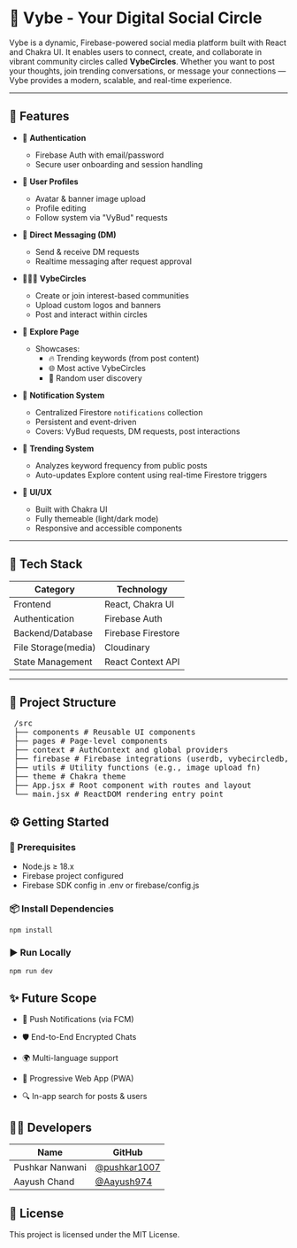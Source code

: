 # 📱 Vybe - Your Digital Social Circle

Vybe is a dynamic, Firebase-powered social media platform built with React and Chakra UI. It enables users to connect, create, and collaborate in vibrant community circles called **VybeCircles**. Whether you want to post your thoughts, join trending conversations, or message your connections — Vybe provides a modern, scalable, and real-time experience.

---

## 🚀 Features

- 🔐 **Authentication**
  - Firebase Auth with email/password
  - Secure user onboarding and session handling

- 👤 **User Profiles**
  - Avatar & banner image upload
  - Profile editing
  - Follow system via "VyBud" requests

- 💬 **Direct Messaging (DM)**
  - Send & receive DM requests
  - Realtime messaging after request approval

- 🧑‍🤝‍🧑 **VybeCircles**
  - Create or join interest-based communities
  - Upload custom logos and banners
  - Post and interact within circles

- 📣 **Explore Page**
  - Showcases:
    - 🔥 Trending keywords (from post content)
    - 🌐 Most active VybeCircles
    - 🧍 Random user discovery

- 🔔 **Notification System**
  - Centralized Firestore `notifications` collection
  - Persistent and event-driven
  - Covers: VyBud requests, DM requests, post interactions

- 🧠 **Trending System**
  - Analyzes keyword frequency from public posts
  - Auto-updates Explore content using real-time Firestore triggers

- 🎨 **UI/UX**
  - Built with Chakra UI
  - Fully themeable (light/dark mode)
  - Responsive and accessible components

---

## 🧰 Tech Stack

| Category            | Technology                 |
|---------------------|----------------------------|
| Frontend            | React, Chakra UI           |
| Authentication      | Firebase Auth              |
| Backend/Database    | Firebase Firestore         |
| File Storage(media) | Cloudinary                 |
| State Management    | React Context API          |

---

## 📁 Project Structure 
<pre lang="md">
 /src 
 ├── components # Reusable UI components 
 ├── pages # Page-level components 
 ├── context # AuthContext and global providers 
 ├── firebase # Firebase integrations (userdb, vybecircledb, dmdb) 
 ├── utils # Utility functions (e.g., image upload fn) 
 ├── theme # Chakra theme 
 ├── App.jsx # Root component with routes and layout 
 └── main.jsx # ReactDOM rendering entry point  </pre>

## ⚙️ Getting Started
### 🔧 Prerequisites
- Node.js ≥ 18.x
- Firebase project configured
- Firebase SDK config in .env or firebase/config.js

### 📦 Install Dependencies
    npm install

### ▶️ Run Locally
    npm run dev

## ✨ Future Scope
- 📲 Push Notifications (via FCM)

- 🛡️ End-to-End Encrypted Chats

- 🌍 Multi-language support

- 📱 Progressive Web App (PWA)

- 🔍 In-app search for posts & users

## 👨‍💻 Developers

| Name            | GitHub                                         |
| --------------- | ---------------------------------------------- |
| Pushkar Nanwani | [@pushkar1007](https://github.com/pushkar1007) |
| Aayush Chand    | [@Aayush974](https://github.com/Aayush974)     |

## 📄 License
This project is licensed under the MIT License.
   